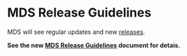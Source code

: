 # MDS Release Guidelines

MDS will see regular updates and new [releases](https://github.com/openmobilityfoundation/mobility-data-specification/releases).

**See the new [MDS Release Guidelines](https://github.com/openmobilityfoundation/governance/blob/master/technical/ReleaseGuidelines.md) document for detais.**





